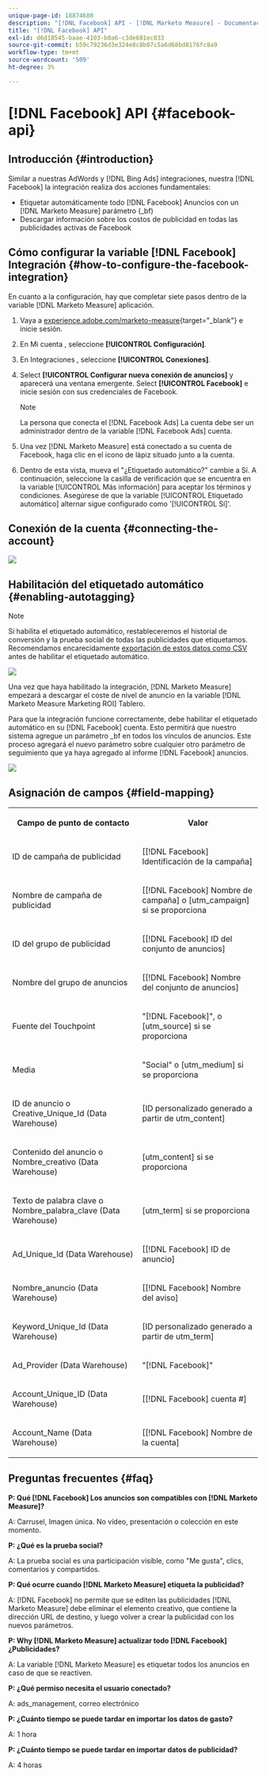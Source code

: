 ```yaml
---
unique-page-id: 18874680
description: "[!DNL Facebook] API - [!DNL Marketo Measure] - Documentación del producto"
title: "[!DNL Facebook] API"
exl-id: d6d18545-baae-4103-b0a6-c3de681ec833
source-git-commit: b59c79236d3e324e8c8b07c5a6d68bd8176fc8a9
workflow-type: tm+mt
source-wordcount: '509'
ht-degree: 3%

---
```


# [!DNL Facebook] API {#facebook-api}

## Introducción {#introduction}

Similar a nuestras AdWords y [!DNL Bing Ads] integraciones, nuestra [!DNL Facebook] la integración realiza dos acciones fundamentales:

* Etiquetar automáticamente todo [!DNL Facebook] Anuncios con un [!DNL Marketo Measure] parámetro (_bf)
* Descargar información sobre los costos de publicidad en todas las publicidades activas de Facebook

## Cómo configurar la variable [!DNL Facebook] Integración {#how-to-configure-the-facebook-integration}

En cuanto a la configuración, hay que completar siete pasos dentro de la variable [!DNL Marketo Measure] aplicación.

1. Vaya a [experience.adobe.com/marketo-measure](https://experience.adobe.com/marketo-measure){target=&quot;_blank&quot;} e inicie sesión.
1. En Mi cuenta , seleccione **[!UICONTROL Configuración]**.
1. En Integraciones , seleccione **[!UICONTROL Conexiones]**.
1. Select **[!UICONTROL Configurar nueva conexión de anuncios]** y aparecerá una ventana emergente. Select **[!UICONTROL Facebook]** e inicie sesión con sus credenciales de Facebook.

   >[!NOTE]
   >
   >La persona que conecta el [!DNL Facebook Ads] La cuenta debe ser un administrador dentro de la variable [!DNL Facebook Ads] cuenta.

1. Una vez [!DNL Marketo Measure] está conectado a su cuenta de Facebook, haga clic en el icono de lápiz situado junto a la cuenta.
1. Dentro de esta vista, mueva el &quot;¿Etiquetado automático?&quot; cambie a Sí. A continuación, seleccione la casilla de verificación que se encuentra en la variable [!UICONTROL Más información] para aceptar los términos y condiciones. Asegúrese de que la variable [!UICONTROL Etiquetado automático] alternar sigue configurado como &#39;[!UICONTROL Sí]&#39;.

## Conexión de la cuenta {#connecting-the-account}

![](assets/1.gif)

## Habilitación del etiquetado automático {#enabling-autotagging}

>[!NOTE]
>
>Si habilita el etiquetado automático, restableceremos el historial de conversión y la prueba social de todas las publicidades que etiquetamos. Recomendamos encarecidamente [exportación de estos datos como CSV](https://www.facebook.com/business/help/205067636197240) antes de habilitar el etiquetado automático.

![](assets/2-2.png)

Una vez que haya habilitado la integración, [!DNL Marketo Measure] empezará a descargar el coste de nivel de anuncio en la variable [!DNL Marketo Measure Marketing ROI] Tablero.

Para que la integración funcione correctamente, debe habilitar el etiquetado automático en su [!DNL Facebook] cuenta. Esto permitirá que nuestro sistema agregue un parámetro _bf en todos los vínculos de anuncios. Este proceso agregará el nuevo parámetro sobre cualquier otro parámetro de seguimiento que ya haya agregado al informe [!DNL Facebook] anuncios.

![](assets/3.gif)

## Asignación de campos {#field-mapping}

<table> 
 <colgroup> 
  <col> 
  <col> 
 </colgroup> 
 <tbody> 
  <tr> 
   <th><p><strong>Campo de punto de contacto</strong></p></th> 
   <th><p><strong>Valor</strong></p></th> 
  </tr> 
  <tr> 
   <td><p>ID de campaña de publicidad</p></td> 
   <td><p>[[!DNL Facebook] Identificación de la campaña]</p></td> 
  </tr> 
  <tr> 
   <td><p>Nombre de campaña de publicidad </p></td> 
   <td><p>[[!DNL Facebook] Nombre de campaña] o [utm_campaign] si se proporciona</p></td> 
  </tr> 
  <tr> 
   <td><p>ID del grupo de publicidad</p></td> 
   <td><p>[[!DNL Facebook] ID del conjunto de anuncios]</p></td> 
  </tr> 
  <tr> 
   <td><p>Nombre del grupo de anuncios</p></td> 
   <td><p>[[!DNL Facebook] Nombre del conjunto de anuncios]</p></td> 
  </tr> 
  <tr> 
   <td><p>Fuente del Touchpoint</p></td> 
   <td><p>"[!DNL Facebook]", o [utm_source] si se proporciona</p></td> 
  </tr> 
  <tr> 
   <td><p>Media</p></td> 
   <td><p>"Social" o [utm_medium] si se proporciona</p></td> 
  </tr> 
  <tr> 
   <td><p>ID de anuncio o Creative_Unique_Id (Data Warehouse)</p></td> 
   <td><p>[ID personalizado generado a partir de utm_content]</p></td> 
  </tr> 
  <tr> 
   <td><p>Contenido del anuncio o Nombre_creativo (Data Warehouse)</p></td> 
   <td><p>[utm_content] si se proporciona</p></td> 
  </tr> 
  <tr> 
   <td><p>Texto de palabra clave o Nombre_palabra_clave (Data Warehouse)</p></td> 
   <td><p>[utm_term] si se proporciona</p></td> 
  </tr> 
  <tr> 
   <td><p>Ad_Unique_Id (Data Warehouse)</p></td> 
   <td><p>[[!DNL Facebook] ID de anuncio]</p></td> 
  </tr> 
  <tr> 
   <td><p>Nombre_anuncio (Data Warehouse)</p></td> 
   <td><p>[[!DNL Facebook] Nombre del aviso]</p></td> 
  </tr> 
  <tr> 
   <td><p>Keyword_Unique_Id (Data Warehouse)</p></td> 
   <td><p>[ID personalizado generado a partir de utm_term]</p></td> 
  </tr> 
  <tr> 
   <td><p>Ad_Provider (Data Warehouse)</p></td> 
   <td><p>"[!DNL Facebook]"</p></td> 
  </tr> 
  <tr> 
   <td><p>Account_Unique_ID (Data Warehouse)</p></td> 
   <td><p>[[!DNL Facebook] cuenta #]</p></td> 
  </tr> 
  <tr> 
   <td><p>Account_Name (Data Warehouse)</p></td> 
   <td><p>[[!DNL Facebook] Nombre de la cuenta]</p></td> 
  </tr> 
 </tbody> 
</table>

## Preguntas frecuentes {#faq}

**P: Qué [!DNL Facebook] Los anuncios son compatibles con [!DNL Marketo Measure]?**

A: Carrusel, Imagen única. No vídeo, presentación o colección en este momento.

**P: ¿Qué es la prueba social?**

A: La prueba social es una participación visible, como &quot;Me gusta&quot;, clics, comentarios y compartidos.

**P: Qué ocurre cuando [!DNL Marketo Measure] etiqueta la publicidad?**

A: [!DNL Facebook] no permite que se editen las publicidades [!DNL Marketo Measure] debe eliminar el elemento creativo, que contiene la dirección URL de destino, y luego volver a crear la publicidad con los nuevos parámetros.

**P: Why [!DNL Marketo Measure] actualizar todo [!DNL Facebook] ¿Publicidades?**

A: La variable [!DNL Marketo Measure] es etiquetar todos los anuncios en caso de que se reactiven.

**P: ¿Qué permiso necesita el usuario conectado?**

A: ads_management, correo electrónico

**P: ¿Cuánto tiempo se puede tardar en importar los datos de gasto?**

A: 1 hora

**P: ¿Cuánto tiempo se puede tardar en importar datos de publicidad?**

A: 4 horas
